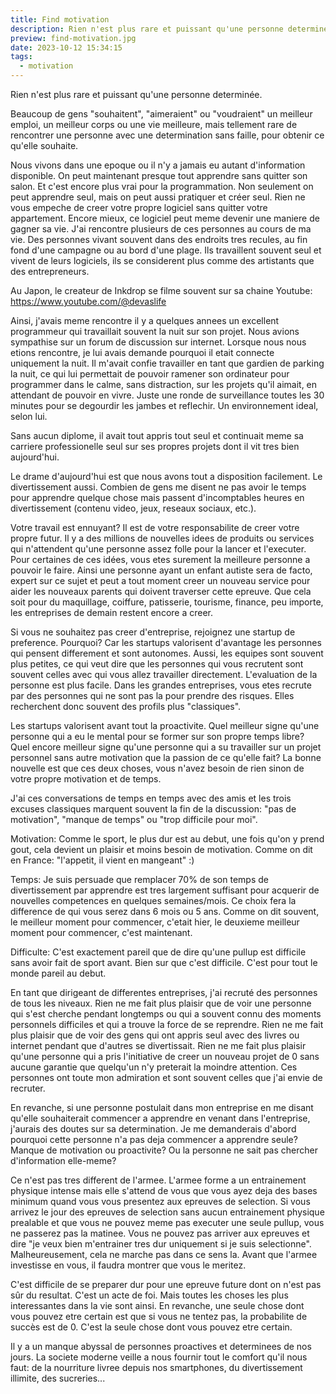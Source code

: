```yaml
---
title: Find motivation
description: Rien n'est plus rare et puissant qu'une personne determinée.
preview: find-motivation.jpg
date: 2023-10-12 15:34:15
tags:
  - motivation
---
```



Rien n'est plus rare et puissant qu'une personne determinée.

Beaucoup de gens "souhaitent", "aimeraient" ou "voudraient" un meilleur emploi, un meilleur corps ou une vie meilleure, mais tellement rare de rencontrer une personne avec une determination sans faille, pour obtenir ce qu'elle souhaite.

Nous vivons dans une epoque ou il n'y a jamais eu autant d'information disponible. On peut maintenant presque tout apprendre sans quitter son salon. Et c'est encore plus vrai pour la programmation. Non seulement on peut apprendre seul, mais on peut aussi pratiquer et créer seul. Rien ne vous empeche de creer votre propre logiciel sans quitter votre appartement. Encore mieux, ce logiciel peut meme devenir une maniere de gagner sa vie. J'ai rencontre plusieurs de ces personnes au cours de ma vie. Des personnes vivant souvent dans des endroits tres recules, au fin fond d'une campagne ou au bord d'une plage. Ils travaillent souvent seul et vivent de leurs logiciels, ils se considerent plus comme des artistants que des entrepreneurs.

Au Japon, le createur de Inkdrop se filme souvent sur sa chaine Youtube: https://www.youtube.com/@devaslife 

Ainsi, j'avais meme rencontre il y a quelques annees un excellent programmeur qui travaillait souvent la nuit sur son projet. Nous  avions sympathise sur un forum de discussion sur internet. Lorsque nous nous etions rencontre, je lui avais demande pourquoi il etait connecte uniquement la nuit. Il m'avait confie travailler en tant que gardien de parking la nuit, ce qui lui permettait de pouvoir ramener son ordinateur pour programmer dans le calme, sans distraction, sur les projets qu'il aimait, en attendant de pouvoir en vivre. Juste une ronde de surveillance toutes les 30 minutes pour se degourdir les jambes et reflechir. Un environnement ideal, selon lui.

Sans aucun diplome, il avait tout appris tout seul et continuait meme sa carriere professionelle seul sur ses propres projets dont il vit tres bien aujourd'hui.

Le drame d'aujourd'hui est que nous avons tout a disposition facilement. Le divertissement aussi. Combien de gens me disent ne pas avoir le temps pour apprendre quelque chose mais passent d'incomptables heures en divertissement (contenu video, jeux, reseaux sociaux, etc.).

Votre travail est ennuyant? Il est de votre responsabilite de creer votre propre futur. Il y a des millions de nouvelles idees de produits ou services qui n'attendent qu'une personne assez folle pour la lancer et l'executer. Pour certaines de ces idées, vous etes surement la meilleure personne a pouvoir le faire. Ainsi une personne ayant un enfant autiste sera de facto, expert sur ce sujet et peut a tout moment creer un nouveau service pour aider les nouveaux parents qui doivent traverser cette epreuve. Que cela soit pour du maquillage, coiffure, patisserie, tourisme, finance, peu importe, les entreprises de demain restent encore a creer.

Si vous ne souhaitez pas creer d'entreprise, rejoignez une startup de preference. Pourquoi? Car les startups valorisent d'avantage les personnes qui pensent differement et sont autonomes. Aussi, les equipes sont souvent plus petites, ce qui veut dire que les personnes qui vous recrutent sont souvent celles avec qui vous allez travailler directement. L'evaluation de la personne est plus facile. Dans les grandes entreprises, vous etes recrute par des personnes qui ne sont pas la pour prendre des risques. Elles recherchent donc souvent des profils plus "classiques".

Les startups valorisent avant tout la proactivite. Quel meilleur signe qu'une personne qui a eu le mental pour se former sur son propre temps libre? Quel encore meilleur signe qu'une personne qui a su travailler sur un projet personnel sans autre motivation que la passion de ce qu'elle fait? La bonne nouvelle est que ces deux choses, vous n'avez besoin de rien sinon de votre propre motivation et de temps.

J'ai ces conversations de temps en temps avec des amis et les trois excuses classiques marquent souvent la fin de la discussion: "pas de motivation", "manque de temps" ou "trop difficile pour moi".

Motivation: Comme le sport, le plus dur est au debut, une fois qu'on y prend gout, cela devient un plaisir et moins besoin de motivation. Comme on dit en France: "l'appetit, il vient en mangeant" :)

Temps: Je suis persuade que remplacer 70% de son temps de divertissement par apprendre est tres largement suffisant pour acquerir de nouvelles competences en quelques semaines/mois. Ce choix fera la difference de qui vous serez dans 6 mois ou 5 ans. Comme on dit souvent, le meilleur moment pour commencer, c'etait hier, le deuxieme meilleur moment pour commencer, c'est maintenant.

Difficulte: C'est exactement pareil que de dire qu'une pullup est difficile sans avoir fait de sport avant. Bien sur que c'est difficile. C'est pour tout le monde pareil au debut. 

En tant que dirigeant de differentes entreprises, j'ai recruté des personnes de tous les niveaux. Rien ne me fait plus plaisir que de voir une personne qui s'est cherche pendant longtemps ou qui a souvent connu des moments personnels difficiles et qui a trouve la force de se reprendre. Rien ne me fait plus plaisir que de voir des gens qui ont appris seul avec des livres ou internet pendant que d'autres se divertissait. Rien ne me fait plus plaisir qu'une personne qui a pris l'initiative de creer un nouveau projet de 0 sans aucune garantie que quelqu'un n'y preterait la moindre attention. Ces personnes ont toute mon admiration et sont souvent celles que j'ai envie de recruter.

En revanche, si une personne postulait dans mon entreprise en me disant qu'elle souhaiterait commencer a apprendre en venant dans l'entreprise, j'aurais des doutes sur sa determination. Je me demanderais d'abord pourquoi cette personne n'a pas deja commencer a apprendre seule? Manque de motivation ou proactivite? Ou la personne ne sait pas chercher d'information elle-meme?

Ce n'est pas tres different de l'armee. L'armee forme a un entrainement physique intense mais elle s'attend de vous que vous ayez deja des bases minimum quand vous vous presentez aux epreuves de selection. Si vous arrivez le jour des epreuves de selection sans aucun entrainement physique prealable et que vous ne pouvez meme pas executer une seule pullup, vous ne passerez pas la matinee. Vous ne pouvez pas arriver aux epreuves et dire "je veux bien m'entrainer tres dur uniquement si je suis selectionne". Malheureusement, cela ne marche pas dans ce sens la. Avant que l'armee investisse en vous, il faudra montrer que vous le meritez.

C'est difficile de se preparer dur pour une epreuve future dont on n'est pas sûr du resultat. C'est un acte de foi. Mais toutes les choses les plus interessantes dans la vie sont ainsi. En revanche, une seule chose dont vous pouvez etre certain est que si vous ne tentez pas, la probabilite de succès est de 0. C'est la seule chose dont vous pouvez etre certain.

Il y a un manque abyssal de personnes proactives et determinees de nos jours. La societe moderne veille a nous fournir tout le comfort qu'il nous faut: de la nourriture livree depuis nos smartphones, du divertissement illimite, des sucreries... 
